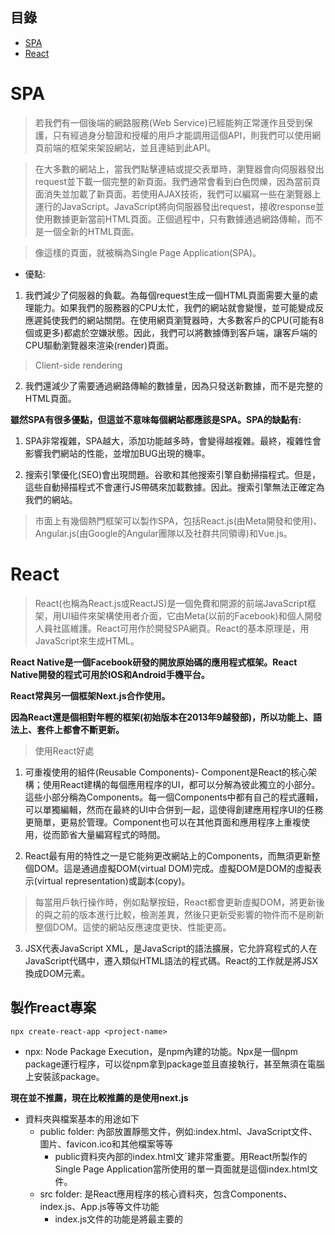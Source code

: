 ## 目錄

- [SPA](#SPA)
- [React](#React)

# SPA

> 若我們有一個後端的網路服務(Web Service)已經能夠正常運作且受到保護，只有經過身分驗證和授權的用戶才能調用這個API，則我們可以使用網頁前端的框架來架設網站，並且連結到此API。

> 在大多數的網站上，當我們點擊連結或提交表單時，瀏覽器會向伺服器發出request並下載一個完整的新頁面。我們通常會看到白色閃爍，因為當前頁面消失並加載了新頁面。若使用AJAX技術，我們可以編寫一些在瀏覽器上運行的JavaScript。JavaScript將向伺服器發出request，接收response並使用數據更新當前HTML頁面。正個過程中，只有數據通過網路傳輸，而不是一個全新的HTML頁面。

> 像這樣的頁面，就被稱為Single Page Application(SPA)。

- 優點:

1. 我們減少了伺服器的負載。為每個request生成一個HTML頁面需要大量的處理能力。如果我們的服務器的CPU太忙，我們的網站就會變慢，並可能變成反應遲鈍使我們的網站關閉。在使用網頁瀏覽器時，大多數客戶的CPU(可能有8個或更多)都處於空嫌狀態。因此，我們可以將數據傳到客戶端，讓客戶端的CPU驅動瀏覽器來渲染(render)頁面。

> Client-side rendering

2. 我們還減少了需要通過網路傳輸的數據量，因為只發送新數據，而不是完整的HTML頁面。

**雖然SPA有很多優點，但這並不意味每個網站都應該是SPA。SPA的缺點有:**

1. SPA非常複雜，SPA越大，添加功能越多時，會變得越複雜。最終，複雜性會影響我們網站的性能，並增加BUG出現的機率。

2. 搜索引擎優化(SEO)會出現問題。谷歌和其他搜索引擎自動掃描程式。但是，這些自動掃描程式不會運行JS帶碼來加載數據。因此。搜索引擎無法正確定為我們的網站。

> 市面上有幾個熱門框架可以製作SPA，包括React.js(由Meta開發和使用)、Angular.js(由Google的Angular團隊以及社群共同領導)和Vue.js。

# React

> React(也稱為React.js或ReactJS)是一個免費和開源的前端JavaScript框架，用UI組件來架構使用者介面，它由Meta(以前的Facebook)和個人開發人員社區維護。React可用作於開發SPA網頁。React的基本原理是，用JavaScript來生成HTML。

**React Native是一個Facebook研發的開放原始碼的應用程式框架。React Native開發的程式可用於IOS和Android手機平台。**

**React常與另一個框架Next.js合作使用。**

**因為React還是個相對年輕的框架(初始版本在2013年9越發部)，所以功能上、語法上、套件上都會不斷更新。**

> 使用React好處

1. 可重複使用的組件(Reusable Components)- Component是React的核心架構；使用React建構的每個應用程序的UI，都可以分解為彼此獨立的小部分。這些小部分稱為Components。每一個Components中都有自己的程式邏輯，可以單獨編輯，然而在最終的UI中合併到一起，這使得創建應用程序UI的任務更簡單，更易於管理。Component也可以在其他頁面和應用程序上重複使用，從而節省大量編寫程式的時間。

2. React最有用的特性之一是它能夠更改網站上的Components，而無須更新整個DOM。這是通過虛擬DOM(virtual DOM)完成。虛擬DOM是DOM的虛擬表示(virtual representation)或副本(copy)。

> 每當用戶執行操作時，例如點擊按鈕，React都會更新虛擬DOM，將更新後的與之前的版本進行比較，檢測差異，然後只更新受影響的物件而不是刷新整個DOM。這使的網站反應速度更快、性能更高。

3. JSX代表JavaScript XML，是JavaScript的語法擴展，它允許寫程式的人在JavaScript代碼中，遷入類似HTML語法的程式碼。React的工作就是將JSX換成DOM元素。

## 製作react專案

```shell
npx create-react-app <project-name>
```
- npx: Node Package Execution，是npm內建的功能。Npx是一個npm package運行程序，可以從npm拿到package並且直接執行，甚至無須在電腦上安裝該package。

**現在並不推薦，現在比較推薦的是使用next.js**

- 資料夾與檔案基本的用途如下
  - public folder: 內部放置靜態文件，例如:index.html、JavaScript文件、圖片、favicon.ico和其他檔案等等
    - public資料夾內部的index.html文ˋ建非常重要。用React所製作的Single Page Application當所使用的單一頁面就是這個index.html文件。
  - src folder: 是React應用程序的核心資料夾，包含Components、index.js、App.js等等文件功能
    - index.js文件的功能是將最主要的   